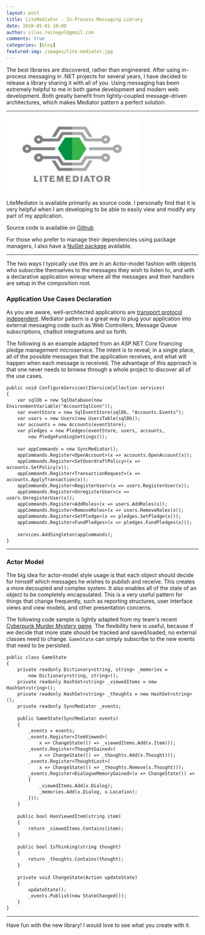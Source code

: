 ```yaml
---
layout: post
title: LiteMediator - In-Process Messaging Library
date: 2018-05-01 10:00
author: silas.reinagel@gmail.com
comments: true
categories: [blog]
featured-img: /images/lite-mediator.jpg
---
```


The best libraries are discovered, rather than engineered. After using in-process messaging in .NET projects for several years, I have decided to release a library sharing it with all of you. Using messaging has been extremely helpful to me in both game development and modern web development. Both greatly benefit from lightly-coupled message-driven architectures, which makes Mediator pattern a perfect solution.

----

<a href="https://github.com/SilasReinagel/LiteMediator.DotNet"><img src="/images/lite-mediator-wide.jpg" alt="LiteMediator Logo" width="350" height="200"  /></a>

LiteMediator is available primarily as source code. I personally find that it is very helpful when I am developing to be able to easily view and modify any part of my application. 

Source code is available on [Github](https://github.com/SilasReinagel/LiteMediator.DotNet)

For those who prefer to manage their dependencies using package managers, I also have a [NuGet package](https://www.nuget.org/packages/LiteMediator/) available.

----

The two ways I typically use this are in an Actor-model fashion with objects who subscribe themselves to the messages they wish to listen to, and with a declarative application wireup where all the messages and their handlers are setup in the composition root. 

### Application Use Cases Declaration

As you are aware, well-architected applications are [transport protocol independent](/blog/2017/03/21/independently-executable-units/). Mediator pattern is a great way to plug your application into external messaging code such as Web Controllers, Message Queue subscriptions, chatbot integrations and so forth.

The following is an example adapted from an ASP.NET Core financing pledge management microservice. The intent is to reveal, in a single place, all of the possible messages that the application receives, and what will happen when each message is received. The advantage of this approach is that one never needs to browse through a whole project to discover all of the use cases. 

```
public void ConfigureServices(IServiceCollection services)
{
    var sqlDb = new SqlDatabase(new EnvironmentVariable("AccountSqlConn"));
    var eventStore = new SqlEventStore(sqlDb, "Accounts.Events");
    var users = new Users(new UsersTable(sqlDb));
    var accounts = new Accounts(eventStore);
    var pledges = new Pledges(eventStore, users, accounts, 
        new PledgeFundingSettings());
	
    var appCommands = new SyncMediator();
    appCommands.Register<OpenAccount>(x => accounts.OpenAccount(x));
    appCommands.Register<SetOverdraftPolicy>(x => accounts.SetPolicy(x));
    appCommands.Register<TransactionRequest>(x => accounts.ApplyTransaction(x));
    appCommands.Register<RegisterUser>(x => users.RegisterUser(x));
    appCommands.Register<UnregisterUser>(x => users.UnregisterUser(x));
    appCommands.Register<AddRoles>(x => users.AddRoles(x));
    appCommands.Register<RemoveRoles>(x => users.RemoveRoles(x));
    appCommands.Register<SetPledge>(x => pledges.SetPledge(x)));
    appCommands.Register<FundPledges>(x => pledges.FundPledges(x)));
	
    services.AddSingleton(appCommands);
}
```

----

### Actor Model

The big idea for actor-model style usage is that each object should decide for himself which messages he wishes to publish and receive. This creates a more decoupled and complex system. It also enables all of the state of an object to be completely encapsulated. This is a very useful pattern for things that change frequently, such as reporting structures, user interface views and view models, and other presentation concerns. 

The following code sample is lightly adapted from my team's recent [Cyberpunk Murder Mystery game](https://enigmadragons.itch.io/modeajet-grand-resort). The flexibility here is useful, because if we decide that more state should be tracked and saved/loaded, no external classes need to change. `GameState` can simply subscribe to the new events that need to be persisted. 

```
public class GameState
{
    private readonly Dictionary<string, string> _memories = 
        new Dictionary<string, string>();
    private readonly HashSet<string> _viewedItems = new HashSet<string>();
    private readonly HashSet<string> _thoughts = new HashSet<string>();
    private readonly SyncMediator _events;

    public GameState(SyncMediator events)
    {
        _events = events;
        _events.Register<ItemViewed>(
            x => ChangeState(() => _viewedItems.Add(x.Item)));
        _events.Register<ThoughtGained>(
            x => ChangeState(() => _thoughts.Add(x.Thought)));
        _events.Register<ThoughtLost>(
            x => ChangeState(() => _thoughts.Remove(x.Thought)));
        _events.Register<DialogueMemoryGained>(x => ChangeState(() =>
        {
            _viewedItems.Add(x.Dialog);
            _memories.Add(x.Dialog, x.Location);
        }));
    }

    public bool HasViewedItem(string item)
    {
        return _viewedItems.Contains(item);
    }

    public bool IsThinking(string thought)
    {
        return _thoughts.Contains(thought);
    }

    private void ChangeState(Action updateState)
    {
        updateState();
        _events.Publish(new StateChanged());
    }
}
```

----

Have fun with the new library! I would love to see what you create with it. 
